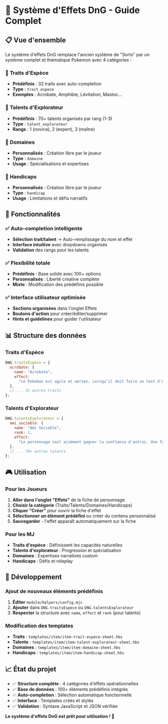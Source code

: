 # 🎯 Système d'Effets DnG - Guide Complet

## 📋 Vue d'ensemble

Le système d'effets DnG remplace l'ancien système de "Sorts" par un système complet et thématique Pokemon avec 4 catégories :

### 🔹 **Traits d'Espèce**

- **Prédéfinis** : 32 traits avec auto-completion
- **Type** : `trait_espece`
- **Exemples** : Acrobate, Amphibie, Lévitation, Mastoc...

### 🔹 **Talents d'Explorateur**

- **Prédéfinis** : 70+ talents organisés par rang (1-3)
- **Type** : `talent_explorateur`
- **Rangs** : 1 (novice), 2 (expert), 3 (maître)

### 🔹 **Domaines**

- **Personnalisés** : Création libre par le joueur
- **Type** : `domaine`
- **Usage** : Spécialisations et expertises

### 🔹 **Handicaps**

- **Personnalisés** : Création libre par le joueur
- **Type** : `handicap`
- **Usage** : Limitations et défis narratifs

## 🚀 Fonctionnalités

### ✅ Auto-completion intelligente

- **Sélection trait/talent** → Auto-remplissage du nom et effet
- **Interface intuitive** avec dropdowns organisés
- **Validation** des rangs pour les talents

### ✅ Flexibilité totale

- **Prédéfinis** : Base solide avec 100+ options
- **Personnalisés** : Liberté créative complète
- **Mixte** : Modification des prédéfinis possible

### ✅ Interface utilisateur optimisée

- **Sections organisées** dans l'onglet Effets
- **Boutons d'action** pour créer/éditer/supprimer
- **Hints et guidelines** pour guider l'utilisateur

## 📊 Structure des données

### Traits d'Espèce

```javascript
DNG.traitsEspece = {
  acrobate: {
    name: "Acrobate",
    effect:
      "Le Pokémon est agile et aérien. Lorsqu'il doit faire un test d'Agilité pour de l'escalade, pour un saut ou une acrobatie, réduisez le DD de 2.",
  },
  // ... 31 autres traits
};
```

### Talents d'Explorateur

```javascript
DNG.talentsExplorateur = {
  ami_sociable: {
    name: "Ami Sociable",
    rank: 1,
    effect:
      "Le personnage sait aisément gagner la confiance d'autrui. Une fois par jour, lorsque vous devez réaliser un test de Sympathie, vous pouvez lancer deux fois le dé de Caractéristique et choisir le meilleur résultat.",
  },
  // ... 70+ autres talents
};
```

## 🎮 Utilisation

### Pour les Joueurs

1. **Aller dans l'onglet "Effets"** de la fiche de personnage
2. **Choisir la catégorie** (Traits/Talents/Domaines/Handicaps)
3. **Cliquer "Créer"** pour ouvrir la fiche d'effet
4. **Sélectionner un élément prédéfini** ou créer du contenu personnalisé
5. **Sauvegarder** - l'effet apparaît automatiquement sur la fiche

### Pour les MJ

- **Traits d'espèce** : Définissent les capacités naturelles
- **Talents d'explorateur** : Progression et spécialisation
- **Domaines** : Expertises narratives custom
- **Handicaps** : Défis et roleplay

## 🔧 Développement

### Ajout de nouveaux éléments prédéfinis

1. **Éditer** `module/helpers/config.mjs`
2. **Ajouter** dans `DNG.traitsEspece` ou `DNG.talentsExplorateur`
3. **Respecter** la structure avec `name`, `effect` et `rank` (pour talents)

### Modification des templates

- **Traits** : `templates/item/item-trait-espece-sheet.hbs`
- **Talents** : `templates/item/item-talent-explorateur-sheet.hbs`
- **Domaines** : `templates/item/item-domaine-sheet.hbs`
- **Handicaps** : `templates/item/item-handicap-sheet.hbs`

## 📈 État du projet

- ✅ **Structure complète** : 4 catégories d'effets opérationnelles
- ✅ **Base de données** : 100+ éléments prédéfinis intégrés
- ✅ **Auto-completion** : Sélection automatique fonctionnelle
- ✅ **Interface** : Templates créés et stylés
- ✅ **Validation** : Syntaxe JavaScript et JSON vérifiée

**Le système d'effets DnG est prêt pour utilisation ! 🎉**
